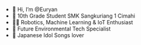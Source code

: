 - 👋 Hi, I’m @Euryan
- 🏫 10th Grade Student SMK Sangkuriang 1 Cimahi
- 🧑‍💻 Robotics, Machine Learning & IoT Enthusiast
- 🌱 Future Environmental Tech Specialist
- 🎵 Japanese Idol Songs lover

<!---
Euryan/Euryan is a ✨ special ✨ repository because its `README.md` (this file) appears on your GitHub profile.
You can click the Preview link to take a look at your changes.
--->
